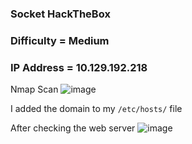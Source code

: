 <h3> Socket HackTheBox </h3>

### Difficulty = Medium

### IP Address = 10.129.192.218

Nmap Scan
![image](https://user-images.githubusercontent.com/127159644/227752209-8bcc9dfd-8685-4712-aa97-27157cefbd71.png)

I added the domain to my `/etc/hosts/` file 

After checking the web server
![image](https://user-images.githubusercontent.com/127159644/227752256-e92d99e0-3e8d-4e55-a8c8-bca0c05f4ec9.png)

